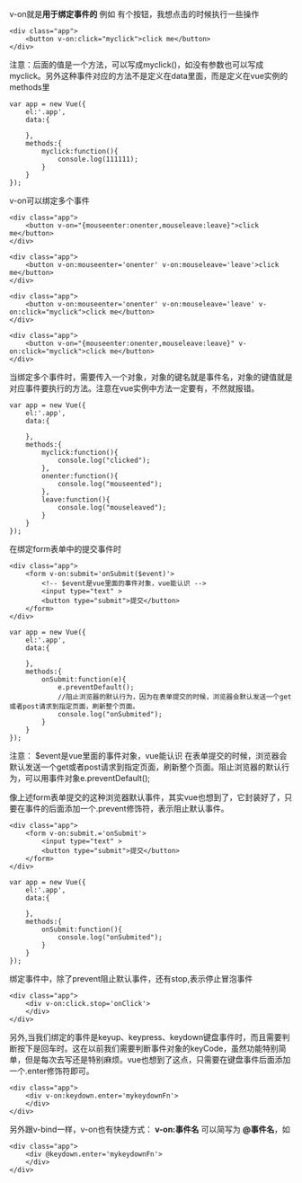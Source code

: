 v-on就是**用于绑定事件的**
例如 有个按钮，我想点击的时候执行一些操作
```
<div class="app">
	<button v-on:click="myclick">click me</button>
</div>	
```
注意：后面的值是一个方法，可以写成myclick()，如没有参数也可以写成myclick。另外这种事件对应的方法不是定义在data里面，而是定义在vue实例的methods里 
```
var app = new Vue({
	el:'.app',
	data:{
		
	},
	methods:{
		myclick:function(){
			console.log(111111);
		}
	}
});
```
v-on可以绑定多个事件
```
<div class="app">
	<button v-on="{mouseenter:onenter,mouseleave:leave}">click me</button>
</div>	
```
```
<div class="app">
	<button v-on:mouseenter='onenter' v-on:mouseleave='leave'>click me</button>
</div>	
```
```
<div class="app">
	<button v-on:mouseenter='onenter' v-on:mouseleave='leave' v-on:click="myclick">click me</button>
</div>	
```
```
<div class="app">
	<button v-on="{mouseenter:onenter,mouseleave:leave}" v-on:click="myclick">click me</button>
</div>	
```
当绑定多个事件时，需要传入一个对象，对象的键名就是事件名，对象的键值就是对应事件要执行的方法。注意在vue实例中方法一定要有，不然就报错。
```
var app = new Vue({
	el:'.app',
	data:{
		
	},
	methods:{
		myclick:function(){
			console.log("clicked");
		},
		onenter:function(){
			console.log("mouseented");
		},
		leave:function(){
			console.log("mouseleaved");
		}
	}
});
```
在绑定form表单中的提交事件时
```
<div class="app">
	<form v-on:submit='onSubmit($event)'>
		<!-- $event是vue里面的事件对象，vue能认识 -->
		<input type="text" >
		<button type="submit">提交</button>
	</form>
</div>	
```
```
var app = new Vue({
	el:'.app',
	data:{
		
	},
	methods:{
		onSubmit:function(e){
			e.preventDefault();
			//阻止浏览器的默认行为，因为在表单提交的时候，浏览器会默认发送一个get或者post请求到指定页面，刷新整个页面。
			console.log("onSubmited");
		}
	}
});
```
注意：
$event是vue里面的事件对象，vue能认识
在表单提交的时候，浏览器会默认发送一个get或者post请求到指定页面，刷新整个页面。阻止浏览器的默认行为，可以用事件对象e.preventDefault();

像上述form表单提交的这种浏览器默认事件，其实vue也想到了，它封装好了，只要在事件的后面添加一个.prevent修饰符，表示阻止默认事件。
```
<div class="app">
	<form v-on:submit.='onSubmit'>
		<input type="text" >
		<button type="submit">提交</button>
	</form>
</div>	
```
```
var app = new Vue({
	el:'.app',
	data:{
		
	},
	methods:{
		onSubmit:function(){
			console.log("onSubmited");
		}
	}
});
```
绑定事件中，除了prevent阻止默认事件，还有stop,表示停止冒泡事件
```
<div class="app">
	<div v-on:click.stop='onClick'>
	</div>
</div>	
```
另外,当我们绑定的事件是keyup、keypress、keydown键盘事件时，而且需要判断按下是回车时。这在以前我们需要判断事件对象的keyCode，虽然功能特别简单，但是每次去写还是特别麻烦。vue也想到了这点，只需要在键盘事件后面添加一个.enter修饰符即可。

```
<div class="app">
	<div v-on:keydown.enter='mykeydownFn'>
	</div>
</div>	
```
另外跟v-bind一样，v-on也有快捷方式：
**v-on:事件名**   可以简写为  **@事件名**，如

```
<div class="app">
	<div @keydown.enter='mykeydownFn'>
	</div>
</div>	
```
